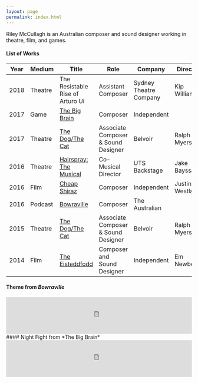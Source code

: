 ```yaml
---
layout: page
permalink: index.html
---
```


Riley McCullagh is an Australian composer and sound designer working in theatre, film, and games.


#### List of Works

| Year | Medium  | Title                                                          | Role                                | Company            | Director        |
| ---  | ---     | ---                                                            | ---                                 | ---                | ---             |
| 2018 | Theatre    | The Resistable Rise of Arturo Ui      | Assistant Composer                            | Sydney Theatre Company      | Kip Williams |
| 2017 | Game    | [The Big Brain](http://rileymccullagh.com/The-Big-Brain/)      | Composer                            | Independent      |                 |
| 2017 | Theatre | [The Dog/The Cat](http://rileymccullagh.com/Cat-Dog/)          | Associate Composer & Sound Designer | Belvoir            | Ralph Myers     |
| 2016 | Theatre | [Hairspray: The Musical](http://rileymccullagh.com/Hairspray/) | Co-Musical Director                 | UTS Backstage      | Jake Bayssari   |
| 2016 | Film    | [Cheap Shiraz](http://rileymccullagh.com/Cheap-Shiraz/)        | Composer                            |Independent         | Justin Westlake |
| 2016 | Podcast | [Bowraville](http://rileymccullagh.com/Bowraville/)            | Composer                            | The Australian     |                 |
| 2015 | Theatre | [The Dog/The Cat](http://rileymccullagh.com/Cat-Dog/)          | Associate Composer & Sound Designer | Belvoir            | Ralph Myers     |
| 2014 | Film    | [The Eisteddfodd](https://vimeo.com/124471791)                 | Composer and Sound Designer         | Independent        | Em Newberry     |

#### Theme from *Bowraville*
<iframe width="100%" height="100" scrolling="no" frameborder="no" allow="autoplay" src="https://w.soundcloud.com/player/?url=https%3A//api.soundcloud.com/tracks/393234336&amp;color=%23ff5500&amp;auto_play=false&amp;hide_related=false&amp;show_comments=true&amp;show_user=false&amp;show_reposts=false&amp;show_teaser=false&amp;visual=false&amp;show_artwork=false"></iframe>
#### Night Fight from *The Big Brain*
<iframe width="100%" height="100" scrolling="no" frameborder="no" allow="autoplay" src="https://w.soundcloud.com/player/?url=https%3A//api.soundcloud.com/tracks/392938374&amp;color=%23ff5500&amp;auto_play=false&amp;hide_related=false&amp;show_comments=true&amp;show_user=false&amp;show_reposts=false&amp;show_teaser=false&amp;visual=false&amp;show_artwork=false"></iframe>
